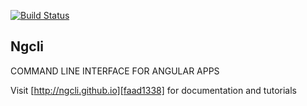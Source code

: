 [![Build Status][travis-image]][travis-url]

## Ngcli

COMMAND LINE INTERFACE FOR ANGULAR APPS

Visit [http://ngcli.github.io][faad1338] for documentation and tutorials

[faad1338]: http://ngcli.github.io "http://ngcli.github.io"
[travis-image]: https://img.shields.io/travis/ngCli/ng-cli.svg?style=flat
[travis-url]:https://travis-ci.org/ngCli/ng-cli
